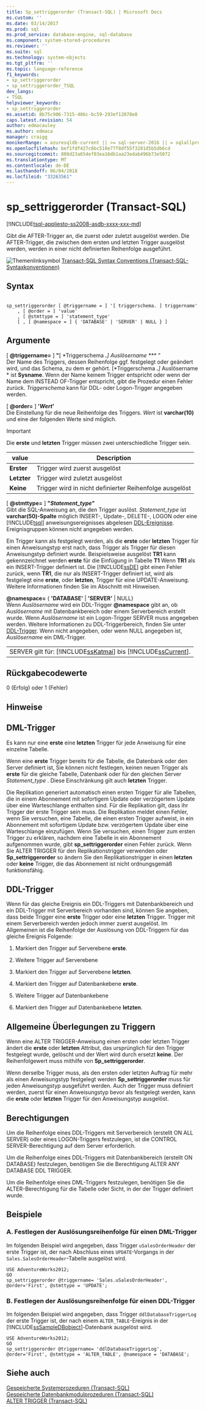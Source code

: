 ```yaml
---
title: Sp_settriggerorder (Transact-SQL) | Microsoft Docs
ms.custom: ''
ms.date: 03/14/2017
ms.prod: sql
ms.prod_service: database-engine, sql-database
ms.component: system-stored-procedures
ms.reviewer: ''
ms.suite: sql
ms.technology: system-objects
ms.tgt_pltfrm: ''
ms.topic: language-reference
f1_keywords:
- sp_settriggerorder
- sp_settriggerorder_TSQL
dev_langs:
- TSQL
helpviewer_keywords:
- sp_settriggerorder
ms.assetid: 8b75c906-7315-486c-bc59-293ef12078e8
caps.latest.revision: 54
author: edmacauley
ms.author: edmaca
manager: craigg
monikerRange: = azuresqldb-current || >= sql-server-2016 || = sqlallproducts-allversions
ms.openlocfilehash: bef1fdf427c6bc510e77f8df55f3281d5b5db6cd
ms.sourcegitcommit: 808d23a654ef03ea16db1aa23edab496b73e5072
ms.translationtype: MT
ms.contentlocale: de-DE
ms.lasthandoff: 06/04/2018
ms.locfileid: "33263561"
---
```

# <a name="spsettriggerorder-transact-sql"></a>sp_settriggerorder (Transact-SQL)
[!INCLUDE[tsql-appliesto-ss2008-asdb-xxxx-xxx-md](../../includes/tsql-appliesto-ss2008-asdb-xxxx-xxx-md.md)]

  Gibt die AFTER-Trigger an, die zuerst oder zuletzt ausgelöst werden. Die AFTER-Trigger, die zwischen dem ersten und letzten Trigger ausgelöst werden, werden in einer nicht definierten Reihenfolge ausgeführt.  
  
 ![Themenlinksymbol](../../database-engine/configure-windows/media/topic-link.gif "Topic link icon") [Transact-SQL Syntax Conventions (Transact-SQL-Syntaxkonventionen)](../../t-sql/language-elements/transact-sql-syntax-conventions-transact-sql.md)  
  
## <a name="syntax"></a>Syntax  
  
```  
  
sp_settriggerorder [ @triggername = ] '[ triggerschema. ] triggername'   
    , [ @order = ] 'value'   
    , [ @stmttype = ] 'statement_type'   
    [ , [ @namespace = ] { 'DATABASE' | 'SERVER' | NULL } ]  
```  
  
## <a name="arguments"></a>Argumente  
 [  **@triggername=** ] **"**[ *Triggerschema ***.**] *Auslösername *** "**  
 Der Name des Triggers, dessen Reihenfolge ggf. festgelegt oder geändert wird, und das Schema, zu dem er gehört. [*Triggerschema ***.**]* Auslösername * ist **Sysname**. Wenn der Name keinem Trigger entspricht oder wenn der Name dem INSTEAD OF-Trigger entspricht, gibt die Prozedur einen Fehler zurück. *Triggerschema* kann für DDL- oder Logon-Trigger angegeben werden.  
  
 [ **@order=** ] **'***Wert***'**  
 Die Einstellung für die neue Reihenfolge des Triggers. *Wert* ist **varchar(10)** und eine der folgenden Werte sind möglich.  
  
> [!IMPORTANT]  
>  Die **erste** und **letzten** Trigger müssen zwei unterschiedliche Trigger sein.  
  
|value|Description|  
|-----------|-----------------|  
|**Erster**|Trigger wird zuerst ausgelöst|  
|**Letzter**|Trigger wird zuletzt ausgelöst|  
|**Keine**|Trigger wird in nicht definierter Reihenfolge ausgelöst|  
  
 [  **@stmttype=** ] **"***Statement_type***"**  
 Gibt die SQL-Anweisung an, die den Trigger auslöst. *Statement_type* ist **varchar(50)-Spalte** möglich INSERT-, Update-, DELETE-, LOGON oder eine [!INCLUDE[tsql](../../includes/tsql-md.md)] anweisungsereignisses abgelesen [DDL-Ereignisse](../../relational-databases/triggers/ddl-events.md). Ereignisgruppen können nicht angegeben werden.  
  
 Ein Trigger kann als festgelegt werden, als die **erste** oder **letzten** Trigger für einen Anweisungstyp erst nach, dass Trigger als Trigger für diesen Anweisungstyp definiert wurde. Beispielsweise ausgelöst **TR1** kann gekennzeichnet werden **erste** für die Einfügung in Tabelle **T1** Wenn **TR1** als ein INSERT-Trigger definiert ist. Die [!INCLUDE[ssDE](../../includes/ssde-md.md)] gibt einen Fehler zurück, wenn **TR1**, die nur als INSERT-Trigger definiert ist, wird als festgelegt eine **erste**, oder **letzten**, Trigger für eine UPDATE-Anweisung. Weitere Informationen finden Sie im Abschnitt mit Hinweisen.  
  
 **@namespace=** { **'DATABASE'** | **'SERVER'** | NULL}  
 Wenn *Auslösername* wird ein DDL-Trigger **@namespace** gibt an, ob *Auslösername* mit Datenbankbereich oder einem Serverbereich erstellt wurde. Wenn *Auslösername* ist ein Logon-Trigger SERVER muss angegeben werden. Weitere Informationen zu DDL-Triggerbereich, finden Sie unter [DDL-Trigger](../../relational-databases/triggers/ddl-triggers.md). Wenn nicht angegeben, oder wenn NULL angegeben ist, *Auslösername* ein DML-Trigger.  
  
||  
|-|  
|SERVER gilt für: [!INCLUDE[ssKatmai](../../includes/sskatmai-md.md)] bis [!INCLUDE[ssCurrent](../../includes/sscurrent-md.md)].|  
  
## <a name="return-code-values"></a>Rückgabecodewerte  
 0 (Erfolg) oder 1 (Fehler)  
  
## <a name="remarks"></a>Hinweise  
  
## <a name="dml-triggers"></a>DML-Trigger  
 Es kann nur eine **erste** eine **letzten** Trigger für jede Anweisung für eine einzelne Tabelle.  
  
 Wenn eine **erste** Trigger bereits für die Tabelle, die Datenbank oder den Server definiert ist, Sie können nicht festlegen, keinen neuen Trigger als **erste** für die gleiche Tabelle, Datenbank oder für den gleichen Server *Statement_type* . Diese Einschränkung gilt auch **letzten** Trigger.  
  
 Die Replikation generiert automatisch einen ersten Trigger für alle Tabellen, die in einem Abonnement mit sofortigem Update oder verzögertem Update über eine Warteschlange enthalten sind. Für die Replikation gilt, dass ihr Trigger der erste Trigger sein muss. Die Replikation meldet einen Fehler, wenn Sie versuchen, eine Tabelle, die einen ersten Trigger aufweist, in ein Abonnement mit sofortigem Update bzw. verzögertem Update über eine Warteschlange einzufügen. Wenn Sie versuchen, einen Trigger zum ersten Trigger zu erklären, nachdem eine Tabelle in ein Abonnement aufgenommen wurde, gibt **sp_settriggerorder** einen Fehler zurück. Wenn Sie ALTER TRIGGER für den Replikationstrigger verwenden oder **Sp_settriggerorder** so ändern Sie den Replikationstrigger in einen **letzten** oder **keine** Trigger, die das Abonnement ist nicht ordnungsgemäß funktionsfähig.  
  
## <a name="ddl-triggers"></a>DDL-Trigger  
 Wenn für das gleiche Ereignis ein DDL-Triggers mit Datenbankbereich und ein DDL-Trigger mit Serverbereich vorhanden sind, können Sie angeben, dass beide Trigger eine **erste** Trigger oder eine **letzten** Trigger. Trigger mit einem Serverbereich werden jedoch immer zuerst ausgelöst. Im Allgemeinen ist die Reihenfolge der Auslösung von DDL-Triggern für das gleiche Ereignis Folgende:  
  
1.  Markiert den Trigger auf Serverebene **erste**.  
  
2.  Weitere Trigger auf Serverebene  
  
3.  Markiert den Trigger auf Serverebene **letzten**.  
  
4.  Markiert den Trigger auf Datenbankebene **erste**.  
  
5.  Weitere Trigger auf Datenbankebene  
  
6.  Markiert den Trigger auf Datenbankebene **letzten**.  
  
## <a name="general-trigger-considerations"></a>Allgemeine Überlegungen zu Triggern  
 Wenn eine ALTER TRIGGER-Anweisung einen ersten oder letzten Trigger ändert die **erste** oder **letzten** Attribut, das ursprünglich für den Trigger festgelegt wurde, gelöscht und der Wert wird durch ersetzt **keine**. Der Reihenfolgewert muss mithilfe von **Sp_settriggerorder**.  
  
 Wenn derselbe Trigger muss, als den ersten oder letzten Auftrag für mehr als einen Anweisungstyp festgelegt werden **Sp_settriggerorder** muss für jeden Anweisungstyp ausgeführt werden. Auch der Trigger muss definiert werden, zuerst für einen Anweisungstyp bevor als festgelegt werden, kann die **erste** oder **letzten** Trigger für den Anweisungstyp ausgelöst.  
  
## <a name="permissions"></a>Berechtigungen  
 Um die Reihenfolge eines DDL-Triggers mit Serverbereich (erstellt ON ALL SERVER) oder eines LOGON-Triggers festzulegen, ist die CONTROL SERVER-Berechtigung auf dem Server erforderlich.  
  
 Um die Reihenfolge eines DDL-Triggers mit Datenbankbereich (erstellt ON DATABASE) festzulegen, benötigen Sie die Berechtigung ALTER ANY DATABASE DDL TRIGGER.  
  
 Um die Reihenfolge eines DML-Triggers festzulegen, benötigen Sie die ALTER-Berechtigung für die Tabelle oder Sicht, in der der Trigger definiert wurde.  
  
## <a name="examples"></a>Beispiele  
  
### <a name="a-setting-the-firing-order-for-a-dml-trigger"></a>A. Festlegen der Auslösungsreihenfolge für einen DML-Trigger  
 Im folgenden Beispiel wird angegeben, dass Trigger `uSalesOrderHeader` der erste Trigger ist, der nach Abschluss eines `UPDATE`-Vorgangs in der `Sales.SalesOrderHeader`-Tabelle ausgelöst wird.  
  
```  
USE AdventureWorks2012;  
GO  
sp_settriggerorder @triggername= 'Sales.uSalesOrderHeader', @order='First', @stmttype = 'UPDATE';  
```  
  
### <a name="b-setting-the-firing-order-for-a-ddl-trigger"></a>B. Festlegen der Auslösungsreihenfolge für einen DDL-Trigger  
 Im folgenden Beispiel wird angegeben, dass Trigger `ddlDatabaseTriggerLog` der erste Trigger ist, der nach einem `ALTER_TABLE`-Ereignis in der [!INCLUDE[ssSampleDBobject](../../includes/sssampledbobject-md.md)]-Datenbank ausgelöst wird.  
  
```  
USE AdventureWorks2012;  
GO  
sp_settriggerorder @triggername= 'ddlDatabaseTriggerLog', @order='First', @stmttype = 'ALTER_TABLE', @namespace = 'DATABASE';  
```  
  
## <a name="see-also"></a>Siehe auch  
 [Gespeicherte Systemprozeduren &#40;Transact-SQL&#41;](../../relational-databases/system-stored-procedures/system-stored-procedures-transact-sql.md)   
 [Gespeicherte Datenbankmodulprozeduren &#40;Transact-SQL&#41;](../../relational-databases/system-stored-procedures/database-engine-stored-procedures-transact-sql.md)   
 [ALTER TRIGGER &#40;Transact-SQL&#41;](../../t-sql/statements/alter-trigger-transact-sql.md)  
  
  

